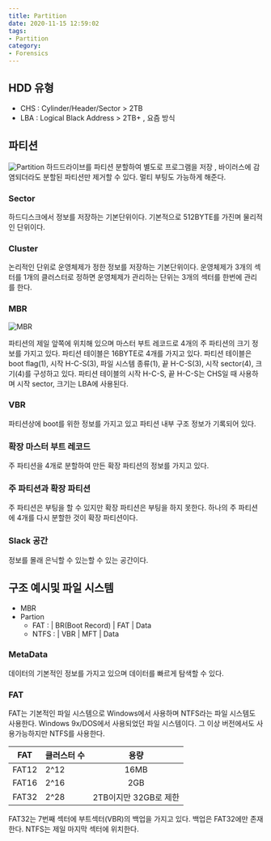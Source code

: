 ```yaml
---
title: Partition
date: 2020-11-15 12:59:02
tags:
- Partition
category:
- Forensics
---
```


## HDD 유형

- CHS : Cylinder/Header/Sector > 2TB
- LBA : Logical Black Address  > 2TB+ , 요즘 방식

## 파티션

![Partition](/img/partition.PNG)
하드드라이브를 파티션 분할하여 별도로 프로그램을 저장 , 바이러스에 감염되더라도 분할된 파티션만 제거할 수 있다. 멀티 부팅도 가능하게 해준다.

### Sector

하드디스크에서 정보를 저장하는 기본단위이다. 기본적으로 512BYTE를 가진며 물리적인 단위이다.

### Cluster

논리적인 단위로 운영체제가 정한 정보를 저장하는 기본단위이다. 운영체제가 3개의 섹터를 1개의 클러스터로 정하면 운영체제가 관리하는 단위는 3개의 섹터를 한번에 관리를 한다.


### MBR

![MBR](/img/mbr.PNG)

파티션의 제일 앞쪽에 위치해 있으며 마스터 부트 레코드로 4개의 주 파티션의 크기 정보를 가지고 있다.
파티션 테이블은 16BYTE로 4개를 가지고 있다. 파티션 테이블은 boot flag(1), 시작 H-C-S(3), 파일 시스템 종류(1), 끝 H-C-S(3), 시작 sector(4), 크기(4)를 구성하고 있다.
파티션 테이블의 시작 H-C-S, 끝 H-C-S는 CHS일 때 사용하며 시작 sector, 크기는 LBA에 사용된다.


### VBR

파티션상에 boot를 위한 정보를 가지고 있고 파티션 내부 구조 정보가 기록되어 있다.

### 확장 마스터 부트 레코드

주 파티션을 4개로 분할하여 만든 확장 파티션의 정보를 가지고 있다.

### 주 파티션과 확장 파티션

주 파티션은 부팅을 할 수 있지만 확장 파티션은 부팅을 하지 못한다. 하나의 주 파티션에 4개를 다시 분할한 것이 확장 파티션이다.

### Slack 공간

정보를 몰래 은닉할 수 있는할 수 있는 공간이다.


## 구조 예시및 파일 시스템

- MBR
- Partion
  - FAT : | BR(Boot Record) | FAT | Data
  - NTFS : | VBR | MFT | Data


### MetaData

데이터의 기본적인 정보를 가지고 있으며 데이터를 빠르게 탐색할 수 있다.

### FAT

FAT는 기본적인 파일 시스템으로 Windows에서 사용하며 NTFS라는 파일 시스템도 사용한다.
Windows 9x/DOS에서 사용되었던 파일 시스템이다. 그 이상 버전에서도 사용가능하지만 NTFS를 사용한다.

|FAT|클러스터 수|용량|
|:---:|:---|:---:|
|FAT12|2^12|16MB|
|FAT16|2^16|2GB|
|FAT32|2^28|2TB이지만 32GB로 제한|

FAT32는 7번째 섹터에 부트섹터(VBR)의 백업을 가지고 있다. 백업은 FAT32에만 존재한다. NTFS는 제일 마지막 섹터에 위치한다.




